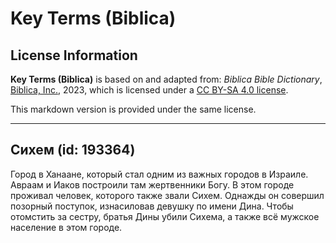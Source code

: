 # Key Terms (Biblica)

## License Information

**Key Terms (Biblica)** is based on and adapted from: _Biblica Bible Dictionary_, [Biblica, Inc.](https://www.biblica.com/), 2023, which is licensed under a [CC BY-SA 4.0 license](https://creativecommons.org/licenses/by-sa/4.0/legalcode.en).

This markdown version is provided under the same license.



--------------------------------

## Сихем (id: 193364)

Город в Ханаане, который стал одним из важных городов в Израиле. Авраам и Иаков построили там жертвенники Богу. В этом городе проживал человек, которого также звали Сихем. Однажды он совершил позорный поступок, изнасиловав девушку по имени Дина. Чтобы отомстить за сестру, братья Дины убили Сихема, а также всё мужское население в этом городе.


